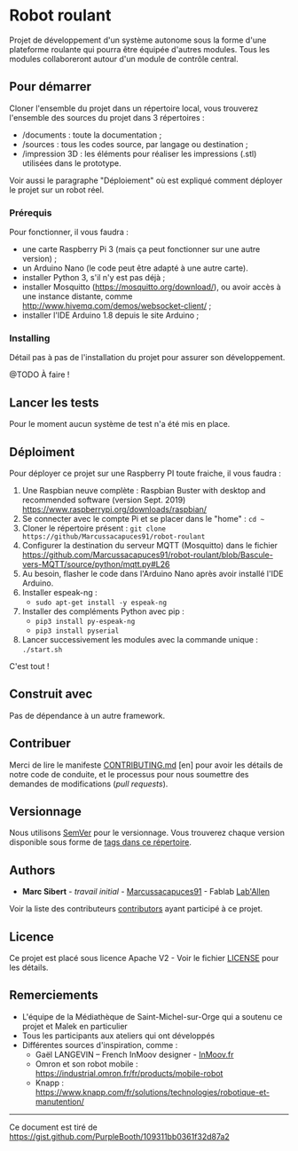 # Robot roulant

Projet de développement d'un système autonome sous la forme d'une plateforme roulante qui pourra être équipée d'autres modules.
Tous les modules collaboreront autour d'un module de contrôle central.

## Pour démarrer

Cloner l'ensemble du projet dans un répertoire local, vous trouverez l'ensemble des sources du projet dans 3 répertoires :
- /documents : toute la documentation ;
- /sources : tous les codes source, par langage ou destination ;
- /impression 3D : les éléments pour réaliser les impressions (.stl) utilisées dans le prototype.

Voir aussi le paragraphe "Déploiement" où est expliqué comment déployer le projet sur un robot réel.

### Prérequis

Pour fonctionner, il vous faudra :
* une carte Raspberry Pi 3 (mais ça peut fonctionner sur une autre version) ;
* un Arduino Nano (le code peut être adapté à une autre carte).
* installer Python 3, s'il n'y est pas déjà ;
* installer Mosquitto (https://mosquitto.org/download/), ou avoir accès à une instance distante, comme http://www.hivemq.com/demos/websocket-client/ ;
* installer l'IDE Arduino 1.8 depuis le site Arduino ;

### Installing

Détail pas à pas de l'installation du projet pour assurer son développement.

@TODO À faire !

## Lancer les tests

Pour le moment aucun système de test n'a été mis en place.

## Déploiment

Pour déployer ce projet sur une Raspberry PI toute fraiche, il vous faudra :

1. Une Raspbian neuve complète : Raspbian Buster with desktop and recommended software (version Sept. 2019)
   https://www.raspberrypi.org/downloads/raspbian/
2. Se connecter avec le compte Pi et se placer dans le "home" : `cd ~`
3. Cloner le répertoire présent : `git clone https://github/Marcussacapuces91/robot-roulant`
4. Configurer la destination du serveur MQTT (Mosquitto) dans le fichier https://github.com/Marcussacapuces91/robot-roulant/blob/Bascule-vers-MQTT/source/python/mqtt.py#L26
4. Au besoin, flasher le code dans l'Arduino Nano après avoir installé l'IDE Arduino.
5. Installer espeak-ng :
   * `sudo apt-get install -y espeak-ng`
6. Installer des compléments Python avec pip :
   * `pip3 install py-espeak-ng`
   * `pip3 install pyserial`
7. Lancer successivement les modules avec la commande unique : `./start.sh`

C'est tout !

## Construit avec

Pas de dépendance à un autre framework.

## Contribuer

Merci de lire le manifeste [CONTRIBUTING.md](CONTRIBUTING.md) [en] pour avoir les détails de notre code de conduite, et le processus pour nous soumettre des demandes de modifications (*pull requests*).

## Versionnage

Nous utilisons [SemVer](https://semver.org/lang/fr/) pour le versionnage. Vous trouverez chaque version disponible sous forme de [tags dans ce répertoire](https://github.com/Marcussacapuces91/robot-roulant/tags).

## Authors

* **Marc Sibert** - *travail initial* - [Marcussacapuces91](https://github.com/Marcussacapuces91) - Fablab [Lab'Allen](https://lab-allen.fr)

Voir la liste des contributeurs [contributors](https://github.com/Marcussacapuces91/robot-roulant/contributors) ayant participé à ce projet.

## Licence

Ce projet est placé sous licence Apache V2 - Voir le fichier [LICENSE](LICENSE) pour les détails.

## Remerciements

* L'équipe de la Médiathèque de Saint-Michel-sur-Orge qui a soutenu ce projet et Malek en particulier 
* Tous les participants aux ateliers qui ont développés 
* Différentes sources d'inspiration, comme :
  * Gaël LANGEVIN – French InMoov designer - [InMoov.fr](https://inmoov.fr)
  * Omron et son robot mobile : https://industrial.omron.fr/fr/products/mobile-robot
  * Knapp : https://www.knapp.com/fr/solutions/technologies/robotique-et-manutention/

---
Ce document est tiré de https://gist.github.com/PurpleBooth/109311bb0361f32d87a2
